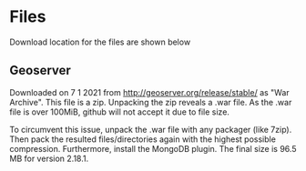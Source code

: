 # Files
Download location for the files are shown below

## Geoserver
Downloaded on 7 1 2021 from http://geoserver.org/release/stable/ as "War Archive". This file is a zip.
Unpacking the zip reveals a .war file. As the .war file is over 100MiB, github will not accept it due to file size. 

To circumvent this issue, unpack the .war file with any packager (like 7zip). Then pack the resulted files/directories again with the highest possible compression.
Furthermore, install the MongoDB plugin. The final size is 96.5 MB for version 2.18.1.
